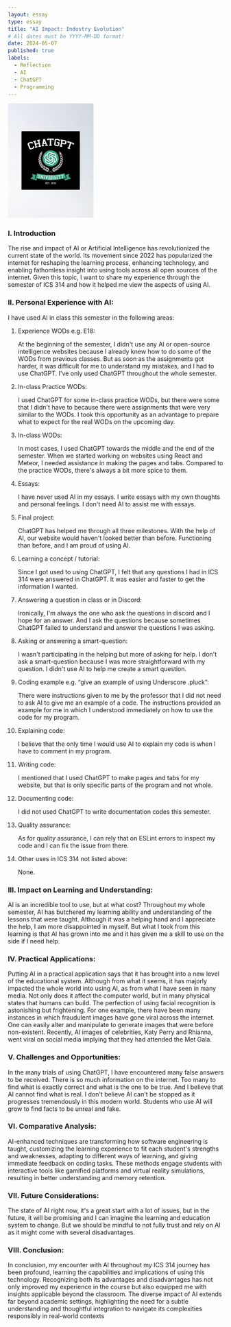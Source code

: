 ```yaml
---
layout: essay
type: essay
title: "AI Impact: Industry Evolution"
# All dates must be YYYY-MM-DD format!
date: 2024-05-07
published: true
labels:
  - Reflection
  - AI
  - ChatGPT
  - Programming
---
```


<div class="text-center p-4">
  <img width="200px" src="../img/chatgpt-image.jpeg" >
</div>

### I. Introduction

The rise and impact of AI or Artificial Intelligence has revolutionized the current state of the world. Its movement since 2022 has popularized the internet for reshaping the learning process, enhancing technology, and enabling fathomless insight into using tools across all open sources of the internet. Given this topic, I want to share my experience through the semester of ICS 314 and how it helped me view the aspects of using AI.

### II. Personal Experience with AI:

I have used AI in class this semester in the following areas:

  1. Experience WODs e.g. E18:

     At the beginning of the semester, I didn't use any AI or open-source intelligence websites because I already knew how to do some of the WODs from previous classes. But as soon as the assignments got harder, it was difficult for me to understand my mistakes, and I had to use ChatGPT. I've only used ChatGPT throughout the whole semester.
    
  2. In-class Practice WODs:
    
     I used ChatGPT for some in-class practice WODs, but there were some that I didn't have to because there were assignments that were very similar to the WODs. I took this opportunity as an advantage to prepare what to expect for the real WODs on the upcoming day.

  3. In-class WODs:

     In most cases, I used ChatGPT towards the middle and the end of the semester. When we started working on websites using React and Meteor, I needed assistance in making the pages and tabs. Compared to the practice WODs, there's always a bit more spice to them. 

  4. Essays:

     I have never used AI in my essays. I write essays with my own thoughts and personal feelings. I don't need AI to assist me with essays.

  5. Final project:
     
      ChatGPT has helped me through all three milestones. With the help of AI, our website would haven't looked better than before. Functioning than before, and I am proud of using AI.

  6. Learning a concept / tutorial:

      Since I got used to using ChatGPT, I felt that any questions I had in ICS 314 were answered in ChatGPT. It was easier and faster to get the information I wanted.

  7. Answering a question in class or in Discord:

      Ironically, I'm always the one who ask the questions in discord and I hope for an answer. And I ask the questions because sometimes ChatGPT failed to understand and answer the questions I was asking.

  8. Asking or answering a smart-question:

      I wasn't participating in the helping but more of asking for help. I don't ask a smart-question because I was more straightforward with my question. I didn't use AI to help me create a smart question.

  9. Coding example e.g. “give an example of using Underscore .pluck”:

      There were instructions given to me by the professor that I did not need to ask AI to give me an example of a code. The instructions provided an example for me in which I understood immediately on how to use the code for my program.

  10. Explaining code:

      I believe that the only time I would use AI to explain my code is when I have to comment in my program.
      
  11. Writing code:

      I mentioned that I used ChatGPT to make pages and tabs for my website, but that is only specific parts of the program and not whole.

  12. Documenting code:

      I did not used ChatGPT to write documentation codes this semester.

  13. Quality assurance:

      As for quality assurance, I can rely that on ESLint errors to inspect my code and I can fix the issue from there. 
      
  14. Other uses in ICS 314 not listed above:

      None.


### III. Impact on Learning and Understanding:

AI is an incredible tool to use, but at what cost? Throughout my whole semester, AI has butchered my learning ability and understanding of the lessons that were taught. Although it was a helping hand and I appreciate the help, I am more disappointed in myself. But what I took from this learning is that AI has grown into me and it has given me a skill to use on the side if I need help.

### IV. Practical Applications:

Putting AI in a practical application says that it has brought into a new level of the educational system. Although from what it seems, it has majorly impacted the whole world into using AI, as from what I have seen in many media. Not only does it affect the computer world, but in many physical states that humans can build. The perfection of using facial recognition is astonishing but frightening. For one example, there have been many instances in which fraudulent images have gone viral across the internet. One can easily alter and manipulate to generate images that were before non-existent. Recently, AI images of celebrities, Katy Perry and Rhianna, went viral on social media implying that they had attended the Met Gala.

### V. Challenges and Opportunities:

In the many trials of using ChatGPT, I have encountered many false answers to be received. There is so much information on the internet. Too many to find what is exactly correct and what is the one to be true. And I believe that AI cannot find what is real. I don't believe AI can't be stopped as it progresses tremendously in this modern world. Students who use AI will grow to find facts to be unreal and fake.

### VI. Comparative Analysis:

AI-enhanced techniques are transforming how software engineering is taught, customizing the learning experience to fit each student's strengths and weaknesses, adapting to different ways of learning, and giving immediate feedback on coding tasks. These methods engage students with interactive tools like gamified platforms and virtual reality simulations, resulting in better understanding and memory retention.

### VII. Future Considerations:

The state of AI right now, it's a great start with a lot of issues, but in the future, it will be promising and I can imagine the learning and education system to change. But we should be mindful to not fully trust and rely on AI as it might come with several disadvantages.

### VIII. Conclusion:

In conclusion, my encounter with AI throughout my ICS 314 journey has been profound, learning the capabilities and implications of using this technology. Recognizing both its advantages and disadvantages has not only improved my experience in the course but also equipped me with insights applicable beyond the classroom. The diverse impact of AI extends far beyond academic settings, highlighting the need for a subtle understanding and thoughtful integration to navigate its complexities responsibly in real-world contexts
